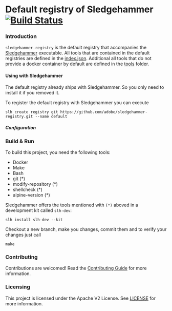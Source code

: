 Default registry of Sledgehammer [![Build Status](https://travis-ci.com/adobe/sledgehammer-registry.svg)](https://travis-ci.com/adobe/sledgehammer-registry)
======

### Introduction

`sledgehammer-registry` is the default registry that accompanies the [Sledgehammer](https://github.com/adobe/sledgehammer) executable.
All tools that are contained in the default registries are defined in the [index.json](index.json).
Additional all tools that do not provide a docker container by default are defined in the [tools](tools) folder.

#### Using with Sledgehammer

<aside class="notice">
The default registry already ships with Sledgehammer. So you only need to install it if you removed it.
</aside>

To register the default registry with Sledgehammer you can execute
```
slh create registry git https://github.com/adobe/sledgehammer-registry.git --name default
```

##### Configuration

### Build & Run

To build this project, you need the following tools:
* Docker
* Make
* Bash
* git (*)
* modify-repository (*)
* shellcheck (*)
* alpine-version (*)

Sledgehammer offers the tools mentioned with `(*)` aboved in a development kit called `slh-dev`:

    slh install slh-dev --kit

Checkout a new branch, make you changes, commit them and to verify your changes just call

    make

### Contributing

Contributions are welcomed! Read the [Contributing Guide](CONTRIBUTING.md) for more information.

### Licensing

This project is licensed under the Apache V2 License. See [LICENSE](LICENSE) for more information.